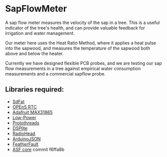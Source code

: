 # SapFlowMeter

A sap flow meter measures the velocity of the sap in a tree. This is a useful indicator of the tree's health, and can provide valuable feedback for irrigation and water management.

Our meter here uses the Heat Ratio Method, where it applies a heat pulse into the sapwood, and measures the temperature of the sapwood both above and below the heater.

Currently we have designed flexible PCB probes, and we are testing our sap flow measurements in a tree against empirical water consumption measurements and a commercial sapflow probe.


## Libraries required:
- [SdFat](https://github.com/greiman/SdFat "SdFat")
- [OPEnS RTC](https://github.com/OPEnSLab-OSU/OPEnS_RTC "OPEnS_RTC")
- [Adafruit MAX31865](https://github.com/adafruit/Adafruit_MAX31865 "Adafruit MAX31865")
- [Low-Power](https://github.com/rocketscream/Low-Power "Low-Power")
- [Protothreads](https://github.com/P4SSER8Y/ProtoThreadsForArduino)
- [DSPlite](https://github.com/kamocat/DSPlite)
- [RadioHead](https://github.com/adafruit/RadioHead)
- [ArduinoJSON](https://github.com/bblanchon/ArduinoJson)
- [FeatherFault](https://github.com/OPEnSLab-OSU/FeatherFault)
- [ASF core](https://github.com/adafruit/Adafruit_ASFcore.git) commit f6ffa8b
